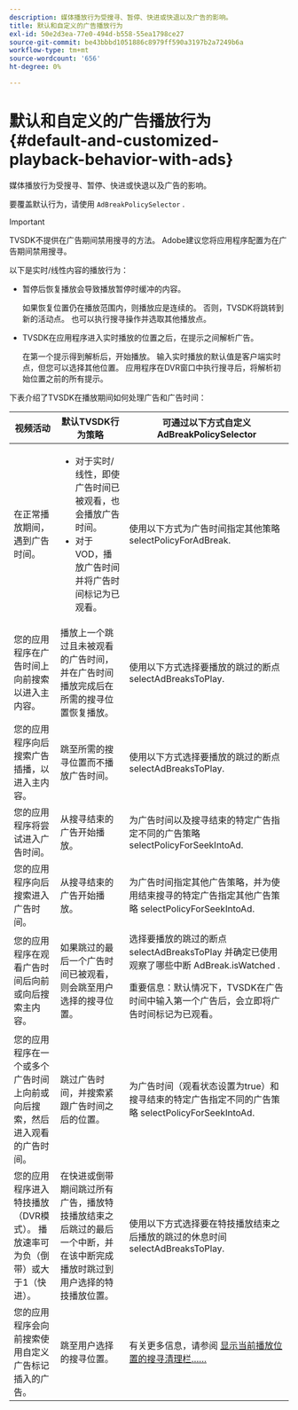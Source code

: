```yaml
---
description: 媒体播放行为受搜寻、暂停、快进或快退以及广告的影响。
title: 默认和自定义的广告播放行为
exl-id: 50e2d3ea-77e0-494d-b558-55ea1798ce27
source-git-commit: be43bbbd1051886c8979ff590a3197b2a7249b6a
workflow-type: tm+mt
source-wordcount: '656'
ht-degree: 0%

---
```


# 默认和自定义的广告播放行为{#default-and-customized-playback-behavior-with-ads}

媒体播放行为受搜寻、暂停、快进或快退以及广告的影响。

要覆盖默认行为，请使用 `AdBreakPolicySelector` .

>[!IMPORTANT]
>
>TVSDK不提供在广告期间禁用搜寻的方法。 Adobe建议您将应用程序配置为在广告期间禁用搜寻。

以下是实时/线性内容的播放行为：

* 暂停后恢复播放会导致播放暂停时缓冲的内容。

   如果恢复位置仍在播放范围内，则播放应是连续的。 否则，TVSDK将跳转到新的活动点。 也可以执行搜寻操作并选取其他播放点。
* TVSDK在应用程序进入实时播放的位置之后，在提示之间解析广告。

   在第一个提示得到解析后，开始播放。 输入实时播放的默认值是客户端实时点，但您可以选择其他位置。 应用程序在DVR窗口中执行搜寻后，将解析初始位置之前的所有提示。

下表介绍了TVSDK在播放期间如何处理广告和广告时间：

<table id="table_466538B1C2A646B89EB4F9AA111203BE"> 
 <thead> 
  <tr> 
   <th colname="col1" class="entry"> 视频活动 </th> 
   <th colname="col2" class="entry"> 默认TVSDK行为策略 </th> 
   <th colname="col3" class="entry">可通过以下方式自定义 <span class="codeph"> AdBreakPolicySelector </span> </th> 
  </tr>
 </thead>
 <tbody> 
  <tr> 
   <td colname="col1"> 在正常播放期间，遇到广告时间。 </td> 
   <td colname="col2"> 
    <ul id="ul_10D2638676EA4ADDA718E61BD4FDC1D2"> 
     <li id="li_D5CC30F063934C738971E2E8AF00C137"> 对于实时/线性，即使广告时间已被观看，也会播放广告时间。 </li> 
     <li id="li_D962C0938DA74186AE99D117E5A74E38">对于VOD，播放广告时间并将广告时间标记为已观看。 </li> 
    </ul> </td> 
   <td colname="col3">使用以下方式为广告时间指定其他策略 <span class="codeph"> selectPolicyForAdBreak</span>. </td> 
  </tr> 
  <tr> 
   <td colname="col1"> 您的应用程序在广告时间上向前搜索以进入主内容。 </td> 
   <td colname="col2"> 播放上一个跳过且未被观看的广告时间，并在广告时间播放完成后在所需的搜寻位置恢复播放。 </td> 
   <td colname="col3">使用以下方式选择要播放的跳过的断点 <span class="codeph"> selectAdBreaksToPlay</span>. </td> 
  </tr> 
  <tr> 
   <td colname="col1"> 您的应用程序向后搜索广告插播，以进入主内容。 </td> 
   <td colname="col2"> 跳至所需的搜寻位置而不播放广告时间。 </td> 
   <td colname="col3">使用以下方式选择要播放的跳过的断点 <span class="codeph"> selectAdBreaksToPlay</span>.                      </td> 
  </tr> 
  <tr> 
   <td colname="col1"> 您的应用程序将尝试进入广告时间。 </td> 
   <td colname="col2"> 从搜寻结束的广告开始播放。 </td> 
   <td colname="col3">为广告时间以及搜寻结束的特定广告指定不同的广告策略 <span class="codeph"> selectPolicyForSeekIntoAd</span>. </td> 
  </tr> 
  <tr> 
   <td colname="col1"> 您的应用程序向后搜索进入广告时间。 </td> 
   <td colname="col2"> 从搜寻结束的广告开始播放。 </td> 
   <td colname="col3">为广告时间指定其他广告策略，并为使用结束搜寻的特定广告指定其他广告策略 <span class="codeph"> selectPolicyForSeekIntoAd</span>. </td> 
  </tr> 
  <tr> 
   <td colname="col1"> 您的应用程序在观看广告时间后向前或向后搜索主内容。 </td> 
   <td colname="col2"> 如果跳过的最后一个广告时间已被观看，则会跳至用户选择的搜寻位置。 </td> 
   <td colname="col3">选择要播放的跳过的断点 <span class="codeph"> selectAdBreaksToPlay</span> 并确定已使用观察了哪些中断 <span class="codeph"> AdBreak.isWatched</span> . <p>重要信息：默认情况下，TVSDK在广告时间中输入第一个广告后，会立即将广告时间标记为已观看。 </p> </td> 
  </tr> 
  <tr> 
   <td colname="col1"> 您的应用程序在一个或多个广告时间上向前或向后搜索，然后进入观看的广告时间。 </td> 
   <td colname="col2"> 跳过广告时间，并搜索紧跟广告时间之后的位置。 </td> 
   <td colname="col3">为广告时间（观看状态设置为true）和搜寻结束的特定广告指定不同的广告策略 <span class="codeph"> selectPolicyForSeekIntoAd</span>. </td> 
  </tr> 
  <tr> 
   <td colname="col1"> 您的应用程序进入特技播放（DVR模式）。 播放速率可为负（倒带）或大于1（快进）。 </td> 
   <td colname="col2"> 在快进或倒带期间跳过所有广告，播放特技播放结束之后跳过的最后一个中断，并在该中断完成播放时跳过到用户选择的特技播放位置。 </td> 
   <td colname="col3">使用以下方式选择要在特技播放结束之后播放的跳过的休息时间 <span class="codeph"> selectAdBreaksToPlay</span>. </td> 
  </tr> 
  <tr> 
   <td colname="col1"> 您的应用程序会向前搜索使用自定义广告标记插入的广告。 </td> 
   <td colname="col2"> 跳至用户选择的搜寻位置。 </td> 
   <td colname="col3">有关更多信息，请参阅 <a href="../../tvsdk-2.7-for-android/content-playback-options/ui-configure/t-psdk-android-2.7-ui-seek-scrub-bar-display.md" format="dita" scope="local"> 显示当前播放位置的搜寻清理栏……</a> </td> 
  </tr> 
 </tbody> 
</table>
